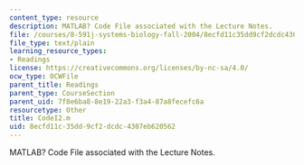 ```yaml
---
content_type: resource
description: MATLAB? Code File associated with the Lecture Notes.
file: /courses/8-591j-systems-biology-fall-2004/8ecfd11c35dd9cf2dcdc4307eb620562_CodeI2.m
file_type: text/plain
learning_resource_types:
- Readings
license: https://creativecommons.org/licenses/by-nc-sa/4.0/
ocw_type: OCWFile
parent_title: Readings
parent_type: CourseSection
parent_uid: 7f8e6ba8-8e19-22a3-f3a4-87a8fecefc6a
resourcetype: Other
title: CodeI2.m
uid: 8ecfd11c-35dd-9cf2-dcdc-4307eb620562
---
```

MATLAB? Code File associated with the Lecture Notes.